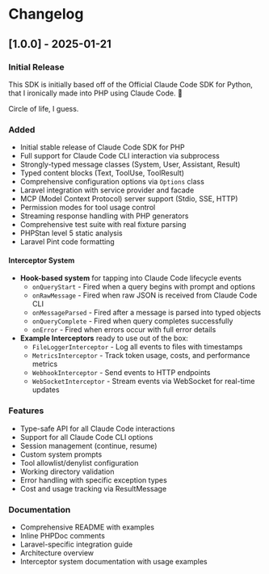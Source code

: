 # Changelog

## [1.0.0] - 2025-01-21

### Initial Release

This SDK is initially based off of the Official Claude Code SDK for Python, that I ironically made into PHP using
Claude Code. 🤖

Circle of life, I guess.

### Added

- Initial stable release of Claude Code SDK for PHP
- Full support for Claude Code CLI interaction via subprocess
- Strongly-typed message classes (System, User, Assistant, Result)
- Typed content blocks (Text, ToolUse, ToolResult)
- Comprehensive configuration options via `Options` class
- Laravel integration with service provider and facade
- MCP (Model Context Protocol) server support (Stdio, SSE, HTTP)
- Permission modes for tool usage control
- Streaming response handling with PHP generators
- Comprehensive test suite with real fixture parsing
- PHPStan level 5 static analysis
- Laravel Pint code formatting

#### Interceptor System
- **Hook-based system** for tapping into Claude Code lifecycle events
  - `onQueryStart` - Fired when a query begins with prompt and options
  - `onRawMessage` - Fired when raw JSON is received from Claude Code CLI
  - `onMessageParsed` - Fired after a message is parsed into typed objects
  - `onQueryComplete` - Fired when query completes successfully
  - `onError` - Fired when errors occur with full error details
- **Example Interceptors** ready to use out of the box:
  - `FileLoggerInterceptor` - Log all events to files with timestamps
  - `MetricsInterceptor` - Track token usage, costs, and performance metrics
  - `WebhookInterceptor` - Send events to HTTP endpoints
  - `WebSocketInterceptor` - Stream events via WebSocket for real-time updates

### Features

- Type-safe API for all Claude Code interactions
- Support for all Claude Code CLI options
- Session management (continue, resume)
- Custom system prompts
- Tool allowlist/denylist configuration
- Working directory validation
- Error handling with specific exception types
- Cost and usage tracking via ResultMessage

### Documentation

- Comprehensive README with examples
- Inline PHPDoc comments
- Laravel-specific integration guide
- Architecture overview
- Interceptor system documentation with usage examples
